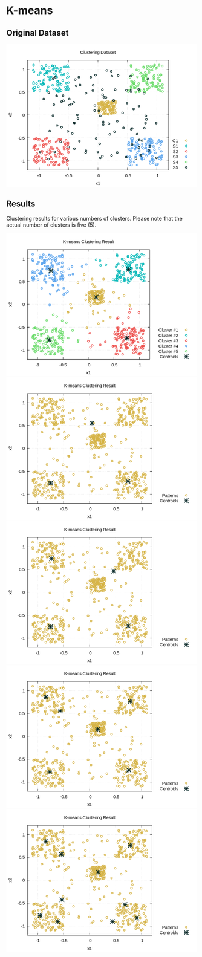 # K-means

## Original Dataset

![dataset.png](../plots/dataset.png)

## Results

Clustering results for various numbers of clusters.
Please note that the actual number of clusters is five (5).

![kmeans-5-color.png](plots/kmeans-5-color.png)
![kmeans-3.png](plots/kmeans-3.png)
![kmeans-4.png](plots/kmeans-4.png)
![kmeans-6.png](plots/kmeans-6.png)
![kmeans-10.png](plots/kmeans-10.png)

